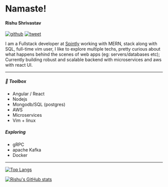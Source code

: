 # Namaste!
#### Rishu Shrivastav

[![github](https://img.shields.io/github/followers/rish15?style=social)](https://nodesource.com/products/nsolid)  [![tweet](https://img.shields.io/twitter/url?style=social&url=https%3A%2F%2Ftwitter.com%2Frishpein15)](https://twitter.com/rishpein15)

I am a Fullstack developer at [Spintly](https://www.spintly.com) working with MERN, stack along with SQL, full-time vim user,
I like to explore multiple techs, pretty curious about what happens behind the scenes of web apps (eg: servers/databases etc);
Currently building robust and scalable backend with microservices and aws with react UI.

---

##### 🧰  Toolbox

- Angular / React 
- Nodejs 
- Mongodb/SQL (postgres)
- AWS 
- Microservices
- Vim + linux 

##### Exploring 
- gRPC
- apache Kafka
- Docker

---
[![Top Langs](https://github-readme-stats.vercel.app/api/top-langs/?username=rish15&hide=html,css&theme=radical)](https://github.com/anuraghazra/github-readme-stats)

[![Rishu's GitHub stats](https://github-readme-stats.vercel.app/api?username=rish15&theme=radical)](https://github.com/anuraghazra/github-readme-stats)
